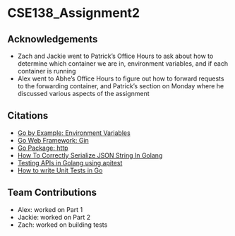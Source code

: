 # CSE138_Assignment2

## Acknowledgements
- Zach and Jackie went to Patrick’s Office Hours to ask about how to determine which container we are in, environment variables, and if each container is running
- Alex went to Abhe’s Office Hours to figure out how to forward requests to the forwarding container, and Patrick’s section on Monday where he discussed various aspects of the assignment 

## Citations
- [Go by Example: Environment Variables](https://gobyexample.com/environment-variables)
- [Go Web Framework: Gin](https://github.com/gin-gonic/gin)
- [Go Package: http](https://golang.org/pkg/net/http/)
- [How To Correctly Serialize JSON String In Golang](https://goinbigdata.com/how-to-correctly-serialize-json-string-in-golang/)
- [Testing APIs in Golang using apitest](https://dev.to/eminetto/testing-apis-in-golang-using-apitest-1860)
- [How to write Unit Tests in Go](https://www.reddit.com/rpan/r/RedditSessions/mvx4i4?related=home)

## Team Contributions
- Alex: worked on Part 1
-	Jackie: worked on Part 2
- Zach: worked on building tests
